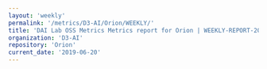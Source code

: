 ```yaml
---
layout: 'weekly'
permalink: '/metrics/D3-AI/Orion/WEEKLY/'
title: 'DAI Lab OSS Metrics Metrics report for Orion | WEEKLY-REPORT-2019-06-20'
organization: 'D3-AI'
repository: 'Orion'
current_date: '2019-06-20'
---
```

